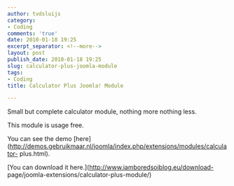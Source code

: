 ```yaml
---
author: tvdsluijs
category:
- Coding
comments: 'true'
date: 2010-01-18 19:25
excerpt_separator: <!--more-->
layout: post
publish_date: 2010-01-18 19:25
slug: calculator-plus-joomla-module
tags:
- Coding
title: Calculator Plus Joomla! Module

---
```

Small but complete calculator module, nothing more nothing less.  
  
This module is usage free.  
  
You can see the demo
[here](http://demos.gebruikmaar.nl/joomla/index.php/extensions/modules/calculator-
plus.html).  
  
[You can download it here.](http://www.iamboredsoiblog.eu/download-
page/joomla-extensions/calculator-plus-module/)

